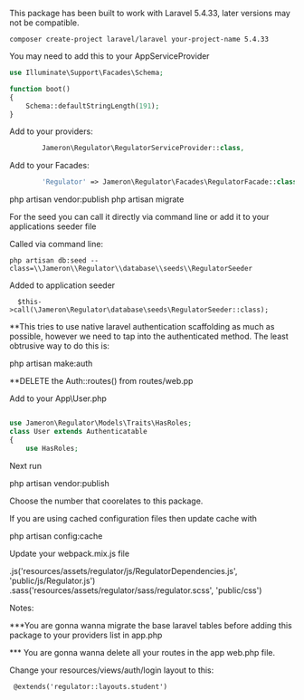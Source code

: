 This package has been built to work with Laravel 5.4.33, later versions may not be compatible.

    composer create-project laravel/laravel your-project-name 5.4.33

You may need to add this to your AppServiceProvider
```php
use Illuminate\Support\Facades\Schema;

function boot()
{
    Schema::defaultStringLength(191);
}
```

Add to your providers:

```php
        Jameron\Regulator\RegulatorServiceProvider::class,
```

Add to your Facades:

```php
        'Regulator' => Jameron\Regulator\Facades\RegulatorFacade::class,
```

php artisan vendor:publish
php artisan migrate

For the seed you can call it directly via command line or add it to your applications seeder file

Called via command line:

```php artisan db:seed --class=\\Jameron\\Regulator\\database\\seeds\\RegulatorSeeder```

Added to application seeder

      $this->call(\Jameron\Regulator\database\seeds\RegulatorSeeder::class);

**This tries to use native laravel authentication scaffolding as much as possible, however we need to tap into the authenticated method. The least obtrusive way to do this is:

php artisan make:auth

**DELETE the Auth::routes() from  routes/web.pp

Add to your App\User.php

```php

use Jameron\Regulator\Models\Traits\HasRoles;
class User extends Authenticatable
{
	use HasRoles;
```


Next run 

php artisan vendor:publish

Choose the number that coorelates to this package.

If you are using cached configuration files then update cache with

php artisan config:cache

Update your webpack.mix.js file

   .js('resources/assets/regulator/js/RegulatorDependencies.js', 'public/js/Regulator.js')
   .sass('resources/assets/regulator/sass/regulator.scss', 'public/css')


Notes:

***You are gonna wanna migrate the base laravel tables before adding this package to your providers list in app.php

*** You are gonna wanna delete all your routes in the app web.php file.

Change your resources/views/auth/login layout to this:

     @extends('regulator::layouts.student')
